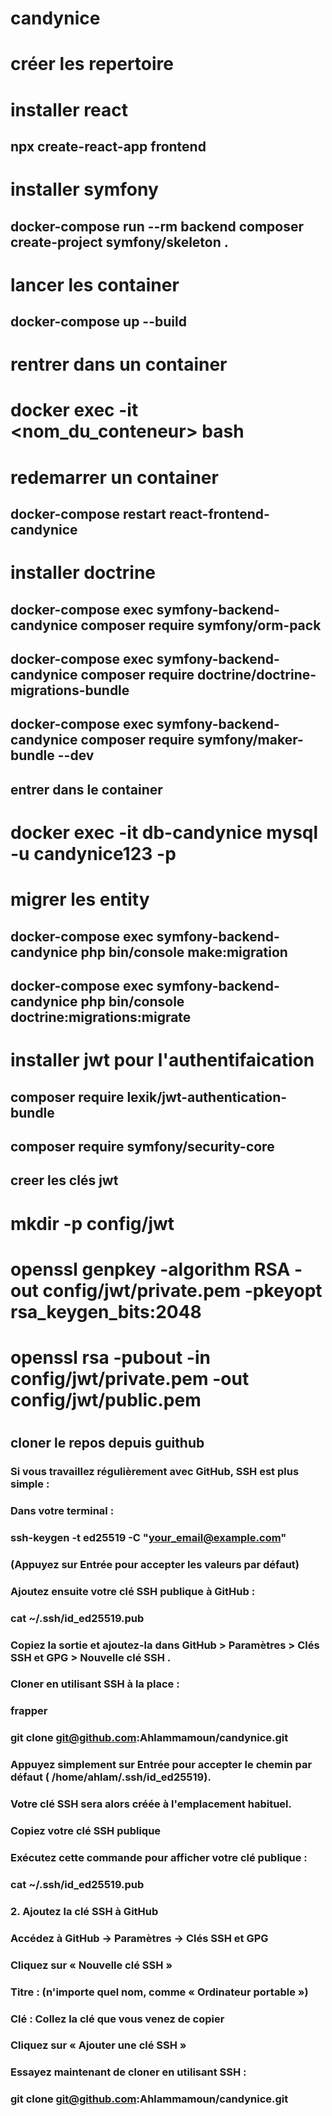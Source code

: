 # candynice


# créer les repertoire
# installer react 

## npx create-react-app frontend

# installer symfony
## docker-compose run --rm backend composer create-project symfony/skeleton .

# lancer les container 
## docker-compose up --build

# rentrer dans un container
# docker exec -it <nom_du_conteneur> bash

# redemarrer un container
## docker-compose restart react-frontend-candynice

# installer doctrine
## docker-compose exec symfony-backend-candynice composer require symfony/orm-pack
## docker-compose exec symfony-backend-candynice composer require doctrine/doctrine-migrations-bundle
## docker-compose exec symfony-backend-candynice composer require symfony/maker-bundle --dev

## entrer dans le container 
#  docker exec -it db-candynice mysql -u candynice123 -p


# migrer les entity
## docker-compose exec symfony-backend-candynice php bin/console make:migration
## docker-compose exec symfony-backend-candynice php bin/console doctrine:migrations:migrate


# installer jwt pour l'authentifaication
## composer require lexik/jwt-authentication-bundle
## composer require symfony/security-core
## creer les clés jwt
# mkdir -p config/jwt
# openssl genpkey -algorithm RSA -out config/jwt/private.pem -pkeyopt rsa_keygen_bits:2048
# openssl rsa -pubout -in config/jwt/private.pem -out config/jwt/public.pem



#
##






## cloner le repos depuis guithub 
### Si vous travaillez régulièrement avec GitHub, SSH est plus simple :

### Dans votre terminal :
### ssh-keygen -t ed25519 -C "your_email@example.com"
### (Appuyez sur Entrée pour accepter les valeurs par défaut)
### Ajoutez ensuite votre clé SSH publique à GitHub :
### cat ~/.ssh/id_ed25519.pub
### Copiez la sortie et ajoutez-la dans GitHub > Paramètres > Clés SSH et GPG > Nouvelle clé SSH .
### Cloner en utilisant SSH à la place :
### frapper
### git clone git@github.com:Ahlammamoun/candynice.git 
### Appuyez simplement sur Entrée pour accepter le chemin par défaut ( /home/ahlam/.ssh/id_ed25519).
### Votre clé SSH sera alors créée à l'emplacement habituel.
###  Copiez votre clé SSH publique
### Exécutez cette commande pour afficher votre clé publique :
### cat ~/.ssh/id_ed25519.pub
### 2. Ajoutez la clé SSH à GitHub
### Accédez à GitHub → Paramètres → Clés SSH et GPG
### Cliquez sur « Nouvelle clé SSH »
### Titre : (n'importe quel nom, comme « Ordinateur portable »)
### Clé : Collez la clé que vous venez de copier
### Cliquez sur « Ajouter une clé SSH »
### Essayez maintenant de cloner en utilisant SSH :
### git clone git@github.com:Ahlammamoun/candynice.git
###
###
###
##
